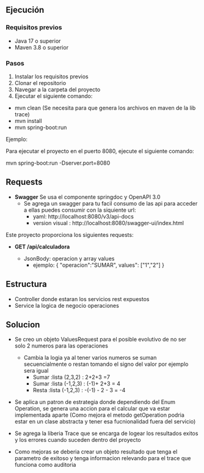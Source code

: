 ## Ejecución

### Requisitos previos

* Java 17 o superior
* Maven 3.8 o superior

### Pasos

1. Instalar los requisitos previos
2. Clonar el repositorio
3. Navegar a la carpeta del proyecto
4. Ejecutar el siguiente comando:
* mvn clean (Se necesita para que genera los archivos en maven de la lib trace)
* mvn install
* mvn spring-boot:run


Ejemplo:

Para ejecutar el proyecto en el puerto 8080, ejecute el siguiente comando:

mvn spring-boot:run -Dserver.port=8080

## Requests
* **Swagger** 
  Se usa el componente springdoc y OpenAPI 3.0
  * Se agrega un swagger para tu facil consumo de las api para acceder a ellas puedes consumir con la siquiente url:
    * yaml: http://localhost:8080/v3/api-docs
    * version visual : http://localhost:8080/swagger-ui/index.html

Este proyecto proporciona los siguientes requests:

* **GET /api/calculadora**
 
  * JsonBody: operacion y array values
    * ejemplo: { "operacion":"SUMAR", values": ["1","2"] }


## Estructura
* Controller donde estaran los servicios rest expuestos
* Service la logica de negocio operaciones  

## Solucion
* Se creo un objeto ValuesRequest para el posible evolutivo de no ser solo 2 numeros para las operaciones
  * Cambia la logia ya al tener varios numeros se suman secuencialmente o restan tomando el signo del valor por ejemplo  sera igual 
    * Sumar :lista (2,3,2) : 2+2+3 =7 
    * Sumar :lista (-1,2,3) : (-1)+ 2+3 = 4
    * Resta :lista (-1,2,3) : -(-1) - 2 - 3 = -4 
* Se aplica un patron de estrategia donde dependiendo del Enum Operation, se genera una accion para el calcular que 
va estar implementada aparte (Como mejora el metodo getOperation podria estar en un clase abstracta y tener esa fucnionalidad fuera del servicio)

* Se agrega la liberia Trace que se encarga de logear los resultados exitos y los errores cuando suceden dentro del proyecto
 * Como mejoras se deberia crear un objeto resultado que tenga el parametro de exitoso y tenga informacion relevando para el trace que funciona como auditoria
